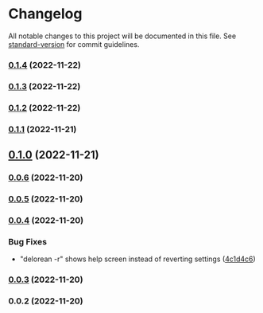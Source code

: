 # Changelog

All notable changes to this project will be documented in this file. See [standard-version](https://github.com/conventional-changelog/standard-version) for commit guidelines.

### [0.1.4](https://github.com/coon-js/delorean/compare/v0.1.3...v0.1.4) (2022-11-22)

### [0.1.3](https://github.com/coon-js/delorean/compare/v0.1.2...v0.1.3) (2022-11-22)

### [0.1.2](https://github.com/coon-js/delorean/compare/v0.1.1...v0.1.2) (2022-11-22)

### [0.1.1](https://github.com/coon-js/delorean/compare/v0.1.0...v0.1.1) (2022-11-21)

## [0.1.0](https://github.com/coon-js/delorean/compare/v0.0.6...v0.1.0) (2022-11-21)

### [0.0.6](https://github.com/coon-js/delorean/compare/v0.0.5...v0.0.6) (2022-11-20)

### [0.0.5](https://github.com/coon-js/delorean/compare/v0.0.4...v0.0.5) (2022-11-20)

### [0.0.4](https://github.com/coon-js/delorean/compare/v0.0.3...v0.0.4) (2022-11-20)


### Bug Fixes

* "delorean -r" shows help screen instead of reverting settings ([4c1d4c6](https://github.com/coon-js/delorean/commit/4c1d4c6eaf13ca2470dc9fdc8032f57cfb2d8444))

### [0.0.3](https://github.com/coon-js/delorean/compare/v0.0.2...v0.0.3) (2022-11-20)

### 0.0.2 (2022-11-20)
